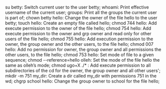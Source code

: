 su betty: Switch current user to the user betty;
whoami: Print effective username of the current user;
groups: Print all the groups the current user is part of;
chown betty hello: Change the owner of the file hello to the user betty;
touch hello: Create an empty file called hello;
chmod 744 hello: Add execute permission to the owner of the file hello;
chmod 754 hello: Add execute permission to the owner and grp owner and read only for other users of the file hello;
chmod 755 hello: Add execution permission to the owner, the group owner and the other users, to the file hello;
chmod 007 hello: Add no permission for owner, the group owner and all permissions the other users, to the file hello;
chmod 753 hello: Set mode of file to a given sequence;
chmod --reference=hello olleh: Set the mode of the file hello the same as olleh’s mode;
chmod ugo+X ./* : Add execute permission to all subdirectories of the cd for the owner, the group owner and all other users';
mkdir -m 751 my_dir: Create a dir called my_dir with permissions 751 in the wd;
chgrp school hello: Change the group owner to school for the file hello;
